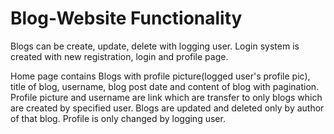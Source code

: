# Blog-Website Functionality
Blogs can be create, update, delete with logging user. Login system is created with new registration, login and profile page.

Home page contains Blogs with profile picture(logged user's profile pic), title of blog, username, blog post date and content of blog with pagination.
Profile picture and username are link which are transfer to only blogs which are created by specified user.
Blogs are updated and deleted only by author of that blog.
Profile is only changed by logging user.
